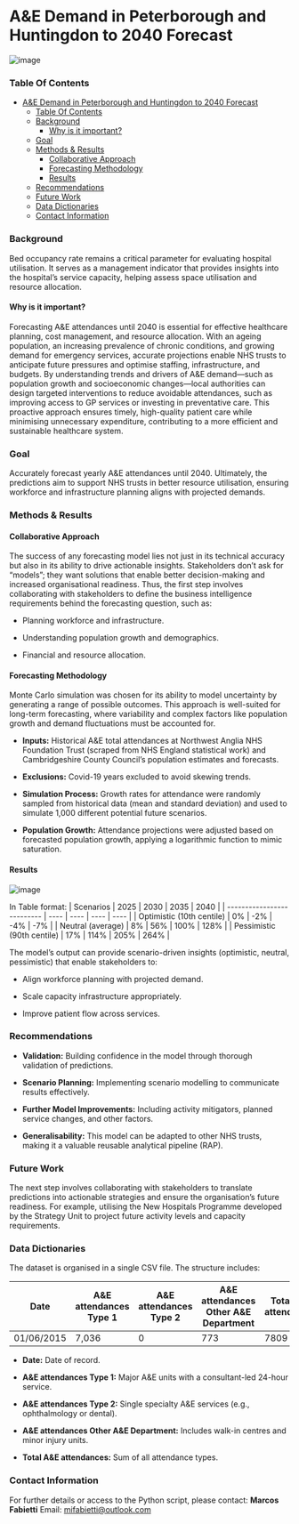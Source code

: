 # A&E Demand in Peterborough and Huntingdon to 2040 Forecast

![image](https://github.com/user-attachments/assets/b47172bf-f1e0-48eb-96f3-db3a88eb7418)

### Table Of Contents

- [A&E Demand in Peterborough and Huntingdon to 2040 Forecast](#a-e-demand-in-peterborough-and-huntingdon-to-2040-forecast)
    + [Table Of Contents](#table-of-contents)
    + [Background](#background)
      - [Why is it important?](#why-is-it-important-)
    + [Goal](#goal)
    + [Methods & Results](#methods---results)
      - [Collaborative Approach](#collaborative-approach)
      - [Forecasting Methodology](#forecasting-methodology)
      - [Results](#results)
    + [Recommendations](#recommendations)
    + [Future Work](#future-work)
    + [Data Dictionaries](#data-dictionaries)
    + [Contact Information](#contact-information)

### Background

Bed occupancy rate remains a critical parameter for evaluating hospital utilisation. It serves as a management indicator that provides insights into the hospital’s service capacity, helping assess space utilisation and resource allocation.

#### Why is it important?

Forecasting A&E attendances until 2040 is essential for effective healthcare planning, cost management, and resource allocation. With an ageing population, an increasing prevalence of chronic conditions, and growing demand for emergency services, accurate projections enable NHS trusts to anticipate future pressures and optimise staffing, infrastructure, and budgets. By understanding trends and drivers of A&E demand—such as population growth and socioeconomic changes—local authorities can design targeted interventions to reduce avoidable attendances, such as improving access to GP services or investing in preventative care. This proactive approach ensures timely, high-quality patient care while minimising unnecessary expenditure, contributing to a more efficient and sustainable healthcare system.

### Goal

Accurately forecast yearly A&E attendances until 2040. Ultimately, the predictions aim to support NHS trusts in better resource utilisation, ensuring workforce and infrastructure planning aligns with projected demands.

### Methods & Results

#### Collaborative Approach

The success of any forecasting model lies not just in its technical accuracy but also in its ability to drive actionable insights. Stakeholders don’t ask for “models”; they want solutions that enable better decision-making and increased organisational readiness. Thus, the first step involves collaborating with stakeholders to define the business intelligence requirements behind the forecasting question, such as:

-   Planning workforce and infrastructure.
    
-   Understanding population growth and demographics.
    
-   Financial and resource allocation.
    

#### Forecasting Methodology

Monte Carlo simulation was chosen for its ability to model uncertainty by generating a range of possible outcomes. This approach is well-suited for long-term forecasting, where variability and complex factors like population growth and demand fluctuations must be accounted for.

-   **Inputs:** Historical A&E total attendances at Northwest Anglia NHS Foundation Trust (scraped from NHS England statistical work) and Cambridgeshire County Council’s population estimates and forecasts.
    
-   **Exclusions:** Covid-19 years excluded to avoid skewing trends.
    
-   **Simulation Process:** Growth rates for attendance were randomly sampled from historical data (mean and standard deviation) and used to simulate 1,000 different potential future scenarios.
    
-   **Population Growth:** Attendance projections were adjusted based on forecasted population growth, applying a logarithmic function to mimic saturation.
    

#### Results
![image](https://github.com/user-attachments/assets/655d01b5-cd9f-4f0a-bdc8-94dcc722618e)

In Table format:
| Scenarios                  | 2025 | 2030 | 2035 | 2040 |
| -------------------------- | ---- | ---- | ---- | ---- |
| Optimistic (10th centile)  | 0% | \-2%   | \-4%  | \-7%  |
| Neutral (average)          | 8%   | 56%  | 100% | 128% |
| Pessimistic (90th centile) | 17%  | 114% | 205% | 264% |

The model’s output can provide scenario-driven insights (optimistic, neutral, pessimistic) that enable stakeholders to:

-   Align workforce planning with projected demand.
    
-   Scale capacity infrastructure appropriately.
    
-   Improve patient flow across services.
    

### Recommendations

-   **Validation:** Building confidence in the model through thorough validation of predictions.
    
-   **Scenario Planning:** Implementing scenario modelling to communicate results effectively.
    
-   **Further Model Improvements:** Including activity mitigators, planned service changes, and other factors.
    
-   **Generalisability:** This model can be adapted to other NHS trusts, making it a valuable reusable analytical pipeline (RAP).
    

### Future Work

The next step involves collaborating with stakeholders to translate predictions into actionable strategies and ensure the organisation’s future readiness. For example, utilising the New Hospitals Programme developed by the Strategy Unit to project future activity levels and capacity requirements.

### Data Dictionaries

The dataset is organised in a single CSV file. The structure includes:

| Date       | A&E attendances Type 1 | A&E attendances Type 2 | A&E attendances Other A&E Department | Total A&E attendances |
| ---------- | ---------------------- | ---------------------- | ------------------------------------ | --------------------- |
| 01/06/2015 | 7,036                  | 0                      | 773                                  | 7809|         

-   **Date:** Date of record.
    
-   **A&E attendances Type 1:** Major A&E units with a consultant-led 24-hour service.
    
-   **A&E attendances Type 2:** Single specialty A&E services (e.g., ophthalmology or dental).
    
-   **A&E attendances Other A&E Department:** Includes walk-in centres and minor injury units.
    
-   **Total A&E attendances:** Sum of all attendance types.
    

### Contact Information

For further details or access to the Python script, please contact: **Marcos Fabietti** Email: mifabietti@outlook.com
